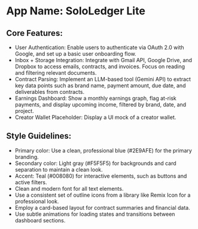 # **App Name**: SoloLedger Lite

## Core Features:

- User Authentication: Enable users to authenticate via OAuth 2.0 with Google, and set up a basic user onboarding flow.
- Inbox + Storage Integration: Integrate with Gmail API, Google Drive, and Dropbox to access emails, contracts, and invoices. Focus on reading and filtering relevant documents.
- Contract Parsing: Implement an LLM-based tool (Gemini API) to extract key data points such as brand name, payment amount, due date, and deliverables from contracts.
- Earnings Dashboard: Show a monthly earnings graph, flag at-risk payments, and display upcoming income, filtered by brand, date, and project.
- Creator Wallet Placeholder: Display a UI mock of a creator wallet.

## Style Guidelines:

- Primary color: Use a clean, professional blue (#2E9AFE) for the primary branding.
- Secondary color: Light gray (#F5F5F5) for backgrounds and card separation to maintain a clean look.
- Accent: Teal (#008080) for interactive elements, such as buttons and active filters.
- Clean and modern font for all text elements.
- Use a consistent set of outline icons from a library like Remix Icon for a professional look.
- Employ a card-based layout for contract summaries and financial data.
- Use subtle animations for loading states and transitions between dashboard sections.